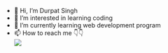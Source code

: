 - 👋 Hi, I’m Durpat Singh
- 👀 I’m interested in learning coding
- 🌱 I’m currently learning web development program
- 📫 How to reach me 👇👇
  <br>
  <a href="https://www.instagram.com/s_u_s_h_i_l_20_58/"><img src="https://pbs.twimg.com/profile_images/1526231349354303489/3Bg-2ZsT_400x400.jpg">
  

<!---
Sushil8848d/Sushil8848d is a ✨ special ✨ repository because its `README.md` (this file) appears on your GitHub profile.
You can click the Preview link to take a look at your changes.
--->

